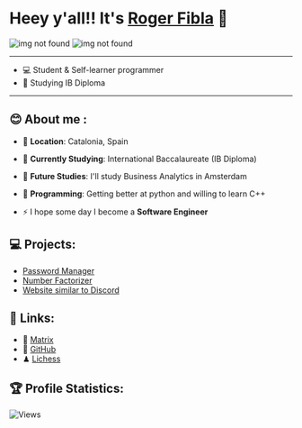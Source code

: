 
# Heey y'all!! It's [Roger Fibla](https://github.com/rogerrfs) 👋

![img not found](https://github-readme-stats.vercel.app/api?username=rogerrfs&show_icons=true&include_all_commits=true&theme=nord&cache_seconds=3200&hide_border=true)
![img not found](https://github-readme-stats.vercel.app/api/top-langs/?username=rogerrfs&layout=compact&theme=nord&hide_border=true)

---------------------------------------------------------------------------------------------------

- 💻 Student & Self-learner programmer
- 📖 Studying IB Diploma

---------------------------------------------------------------------------------------------------

## 😊 About me :

- 📍 **Location**: Catalonia, Spain 
- 📕 **Currently Studying**: International Baccalaureate (IB Diploma)
- 📖 **Future Studies**: I'll study Business Analytics in Amsterdam


- 🐍 **Programming**: Getting better at python and willing to learn C++
- ⚡ I hope some day I become a **Software Engineer**


## 💻 Projects: 

- [Password Manager](https://github.com/rogerrfs/password_manager)
- [Number Factorizer](https://github.com/rogerrfs/EzFAC70R)
- [Website similar to Discord](https://github.com/rogerrfs/discord)

## 📎 Links: 

- 💬 [Matrix](https://matrix.to/#/@lxbx:matrix.org)
- 🔌 [GitHub](https://github.com/rogerrfs)
- ♟ [Lichess](https://lichess.org/@/potato_loli)

## 🏆 Profile Statistics:

![Views](https://komarev.com/ghpvc/?username=rogerrfs&color=blueviolet&style=flat-square)


